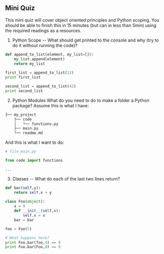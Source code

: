 ## Mini Quiz

This mini quiz will cover object oriented principles and Python scoping.  You should be able to finish this in 15 minutes (but can in less than 5min) using the required readings as a resources.

1. Python Scope -- What should get printed to the console and why (try to do it without running the code)?

```python
def append_to_list(element, my_list=[]):
    my_list.append(element)
    return my_list
    
first_list = append_to_list(12)
print first_list

second_list = append_to_list(42)
print second_list
```


2. Python Modules
What do you need to do to make a folder a Python package?  Assume this is what I have:

```bash
├── my_project
    ├── code
    │   └── functions.py
    ├── main.py
    └── readme.md
```

And this is what I want to do:

```python
# file main.py

from code import functions

...
```


3. Classes -- What do each of the last two lines return?
```python
def bar(self,y):
    return self.x + y
 
class Foo(object):
    x = 9
    def __init__(self,x):
        self.x = x
    bar = bar

foo = Foo(5)

# What happens here?
print Foo.bar(foo,4) == 9
print Foo.bar(Foo,0) == 9
```
